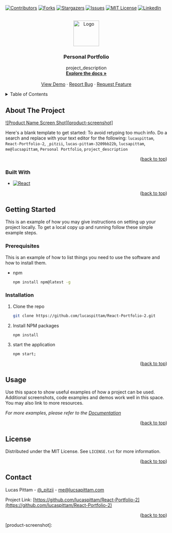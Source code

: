 <div id="top"></div>

[![Contributors][contributors-shield]][contributors-url]
[![Forks][forks-shield]][forks-url]
[![Stargazers][stars-shield]][stars-url]
[![Issues][issues-shield]][issues-url]
[![MIT License][license-shield]][license-url]
[![LinkedIn][linkedin-shield]][linkedin-url]



<!-- PROJECT LOGO -->
<br />
<div align="center">
  <a href="https://github.com/lucaspittam/React-Portfolio-2">
    <img src="src/assets/images/profile-image.png" alt="Logo" width="80" height="80">
  </a>

<h3 align="center">Personal Portfolio</h3>

  <p align="center">
    project_description
    <br />
    <a href="https://github.com/lucaspittam/React-Portfolio-2"><strong>Explore the docs »</strong></a>
    <br />
    <br />
    <a href="https://github.com/lucaspittam/React-Portfolio-2">View Demo</a>
    ·
    <a href="https://github.com/lucaspittam/React-Portfolio-2/issues">Report Bug</a>
    ·
    <a href="https://github.com/lucaspittam/React-Portfolio-2/issues">Request Feature</a>
  </p>
</div>



<!-- TABLE OF CONTENTS -->
<details>
  <summary>Table of Contents</summary>
  <ol>
    <li>
      <a href="#about-the-project">About The Project</a>
      <ul>
        <li><a href="#built-with">Built With</a></li>
      </ul>
    </li>
    <li>
      <a href="#getting-started">Getting Started</a>
      <ul>
        <li><a href="#prerequisites">Prerequisites</a></li>
        <li><a href="#installation">Installation</a></li>
      </ul>
    </li>
    <li><a href="#usage">Usage</a></li>
    <li><a href="#license">License</a></li>
    <li><a href="#contact">Contact</a></li>
  </ol>
</details>



<!-- ABOUT THE PROJECT -->
## About The Project

[![Product Name Screen Shot][product-screenshot]](https://example.com)

Here's a blank template to get started: To avoid retyping too much info. Do a search and replace with your text editor for the following: `lucaspittam`, `React-Portfolio-2`, `_pitzii`, `lucas-pittam-3209bb22b`, `lucsapittam`, `me@lucsapittam`, `Personal Portfolio`, `project_description`

<p align="right">(<a href="#top">back to top</a>)</p>



### Built With

* [![React][React.js]][React-url]

<p align="right">(<a href="#top">back to top</a>)</p>



<!-- GETTING STARTED -->
## Getting Started

This is an example of how you may give instructions on setting up your project locally.
To get a local copy up and running follow these simple example steps.

### Prerequisites

This is an example of how to list things you need to use the software and how to install them.
* npm
  ```sh
  npm install npm@latest -g
  ```

### Installation

1. Clone the repo
   ```sh
   git clone https://github.com/lucaspittam/React-Portfolio-2.git
   ```
2. Install NPM packages
   ```sh
   npm install
   ```
3. start the application
   ```
   npm start;
   ```

<p align="right">(<a href="#top">back to top</a>)</p>



<!-- USAGE EXAMPLES -->
## Usage

Use this space to show useful examples of how a project can be used. Additional screenshots, code examples and demos work well in this space. You may also link to more resources.

_For more examples, please refer to the [Documentation](https://example.com)_

<p align="right">(<a href="#top">back to top</a>)</p>


<!-- LICENSE -->
## License

Distributed under the MIT License. See `LICENSE.txt` for more information.

<p align="right">(<a href="#top">back to top</a>)</p>



<!-- CONTACT -->
## Contact

Lucas Pittam - [@_pitzii](https://twitter.com/_pitzii) - me@lucsapittam.com

Project Link: [https://github.com/lucaspittam/React-Portfolio-2](https://github.com/lucaspittam/React-Portfolio-2)

<p align="right">(<a href="#top">back to top</a>)</p>



<!-- MARKDOWN LINKS & IMAGES -->
<!-- https://www.markdownguide.org/basic-syntax/#reference-style-links -->
[contributors-shield]: https://img.shields.io/github/contributors/lucaspittam/React-Portfolio-2.svg?style=for-the-badge
[contributors-url]: https://github.com/lucaspittam/React-Portfolio-2/graphs/contributors
[forks-shield]: https://img.shields.io/github/forks/lucaspittam/React-Portfolio-2.svg?style=for-the-badge
[forks-url]: https://github.com/lucaspittam/React-Portfolio-2/network/members
[stars-shield]: https://img.shields.io/github/stars/lucaspittam/React-Portfolio-2.svg?style=for-the-badge
[stars-url]: https://github.com/lucaspittam/React-Portfolio-2/stargazers
[issues-shield]: https://img.shields.io/github/issues/lucaspittam/React-Portfolio-2.svg?style=for-the-badge
[issues-url]: https://github.com/lucaspittam/React-Portfolio-2/issues
[license-shield]: https://img.shields.io/github/license/lucaspittam/React-Portfolio-2.svg?style=for-the-badge
[license-url]: https://github.com/lucaspittam/React-Portfolio-2/blob/master/LICENSE.txt
[linkedin-shield]: https://img.shields.io/badge/-LinkedIn-black.svg?style=for-the-badge&logo=linkedin&colorB=555
[linkedin-url]: https://linkedin.com/in/lucas-pittam-3209bb22b
[product-screenshot]: 


[React.js]: https://img.shields.io/badge/React-20232A?style=for-the-badge&logo=react&logoColor=61DAFB
[React-url]: https://reactjs.org/